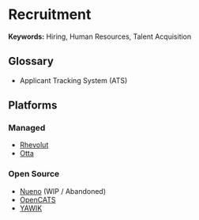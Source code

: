 # Recruitment

<!--
https://github.com/Creditas/challenge

https://github.com/Yashdew/Assessor
https://github.com/frappe/hrms
https://github.com/adevait/hrm

https://join.com
https://homerun.co
-->

**Keywords:** Hiring, Human Resources, Talent Acquisition

## Glossary

- Applicant Tracking System (ATS)

## Platforms

### Managed

- [Rhevolut](https://rhevolut.com)
- [Otta](https://otta.com)

<!--
https://manatal.com
https://resumematcher.fyi
https://rooster.org
https://trybento.co
https://runsyncro.com
https://hirenimble.com
https://briohr.com
https://pave.com
https://lever.co
https://dealls.com
https://workable.com
https://recruitee.com
https://usebraintrust.com
https://betterteam.com
https://splendup.co
https://mindsight.com.br
https://paraform.com

https://join.team
https://join.team/liveblocks
https://ashbyhq.com
-->

<!--
- Greenhouse
- Workable
- Breezy
- Bamboo HR
- Hire by Google
-->

### Open Source

- [Nueno](https://github.com/nueno-co/nueno) (WIP / Abandoned)
- [OpenCATS](https://github.com/opencats/OpenCATS)
- [YAWIK](https://github.com/cross-solution/YAWIK)

<!--
https://github.com/frappe/hrms
https://github.com/srbhr/Resume-Matcher
-->
